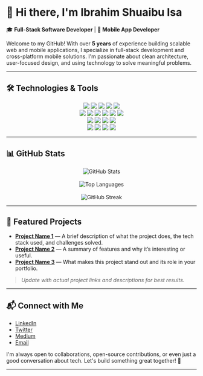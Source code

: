 # 👋 Hi there, I'm Ibrahim Shuaibu Isa

🎓 **Full-Stack Software Developer** | 📱 **Mobile App Developer**

Welcome to my GitHub! With over **5 years** of experience building scalable web and mobile applications, I specialize in full-stack development and cross-platform mobile solutions. I'm passionate about clean architecture, user-focused design, and using technology to solve meaningful problems.

---

## 🛠️ Technologies & Tools

<div align="center">
  <img src="https://img.shields.io/badge/React-20232A?style=for-the-badge&logo=react&logoColor=61DAFB" />
  <img src="https://img.shields.io/badge/Next.js-000000?style=for-the-badge&logo=next.js&logoColor=white" />
  <img src="https://img.shields.io/badge/Express.js-000000?style=for-the-badge&logo=express&logoColor=white" />
  <img src="https://img.shields.io/badge/Laravel-FF2D20?style=for-the-badge&logo=laravel&logoColor=white" />
  <img src="https://img.shields.io/badge/PHP-777BB4?style=for-the-badge&logo=php&logoColor=white" />
  <br />
  <img src="https://img.shields.io/badge/Bootstrap-7952B3?style=for-the-badge&logo=bootstrap&logoColor=white" />
  <img src="https://img.shields.io/badge/Tailwind_CSS-06B6D4?style=for-the-badge&logo=tailwindcss&logoColor=white" />
  <img src="https://img.shields.io/badge/Shadcn_UI-000000?style=for-the-badge&logo=shadcn&logoColor=white" />
  <img src="https://img.shields.io/badge/Chakra_UI-319795?style=for-the-badge&logo=chakraui&logoColor=white" />
  <img src="https://img.shields.io/badge/Radix_UI-161618?style=for-the-badge&logo=radix-ui&logoColor=white" />
  <img src="https://img.shields.io/badge/Daisy_UI-5A0EF8?style=for-the-badge&logo=daisyui&logoColor=white" />
  <br />
  <img src="https://img.shields.io/badge/Flutter-02569B?style=for-the-badge&logo=flutter&logoColor=white" />
  <img src="https://img.shields.io/badge/React_Native-20232A?style=for-the-badge&logo=react&logoColor=61DAFB" />
  <img src="https://img.shields.io/badge/Kotlin-7F52FF?style=for-the-badge&logo=kotlin&logoColor=white" />
  <img src="https://img.shields.io/badge/Java-007396?style=for-the-badge&logo=java&logoColor=white" />
  <br />
  <img src="https://img.shields.io/badge/Node.js-339933?style=for-the-badge&logo=node.js&logoColor=white" />
  <img src="https://img.shields.io/badge/JavaScript-F7DF1E?style=for-the-badge&logo=javascript&logoColor=black" />
  <img src="https://img.shields.io/badge/Git-F05032?style=for-the-badge&logo=git&logoColor=white" />
  <img src="https://img.shields.io/badge/GitHub-181717?style=for-the-badge&logo=github&logoColor=white" />
</div>

---

## 📊 GitHub Stats

<p align="center">
  <img src="https://github-readme-stats.vercel.app/api?username=ibrahimshuaibuisa&show_icons=true&theme=radical&count_private=true" alt="GitHub Stats" />
  <br /><br />
  <img src="https://github-readme-stats.vercel.app/api/top-langs/?username=ibrahimshuaibuisa&layout=compact&theme=radical&hide=html,css" alt="Top Languages" />
  <br /><br />
  <img src="https://github-readme-streak-stats.herokuapp.com?user=ibrahimshuaibuisa&theme=radical" alt="GitHub Streak" />
</p>

---

## 🌟 Featured Projects

- **[Project Name 1](#)** — A brief description of what the project does, the tech stack used, and challenges solved.
- **[Project Name 2](#)** — A summary of features and why it’s interesting or useful.
- **[Project Name 3](#)** — What makes this project stand out and its role in your portfolio.

> *Update with actual project links and descriptions for best results.*

---

## 📬 Connect with Me

- [LinkedIn](https://www.linkedin.com/in/shuaibu-ibrahim-76970b279/)
- [Twitter](https://twitter.com/yourtwitterhandle)
- [Medium](https://medium.com/@yourmediumprofile)
- [Email](mailto:your.email@example.com)

I'm always open to collaborations, open-source contributions, or even just a good conversation about tech. Let's build something great together! 🚀

---
